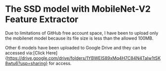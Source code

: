 # The SSD model with MobileNet-V2 Feature Extractor

Due to limitations of GitHub free account space, I have been to upload only the mobilenet model because its file size is less than the allowed 100MB. 

Other 6 models have been uploaded to Google Drive and they can be accessed via:[Click Here]{https://drive.google.com/drive/folders/1YBWEIS89xMq4H7C84N4TaIw1tSK8wtu6?usp=sharing} for access.
